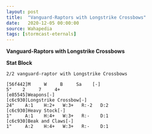 ```yaml
---
layout: post
title:  "Vanguard-Raptors with Longstrike Crossbows"
date:   2020-12-05 00:00:00
source: Wahapedia
tags: [stormcast-eternals]
---
```


**Vanguard-Raptors with Longstrike Crossbows**

**Stat Block**
```
2/2 vanguard-raptor with Longstrike Crossbows
```

```
[56f442]M     W     B     Sa    [-]
5"    2     7     4+    
[e85545]Weapons[-]
[c6c930]Longstrike Crossbow[-]
24"    A:1    H:2+   W:3+   R:-2   D:2   
[c6c930]Heavy Stock[-]
1"     A:1    H:4+   W:3+   R:-    D:1   
[c6c930]Beak and Claws[-]
1"     A:2    H:4+   W:3+   R:-    D:1   
```
    